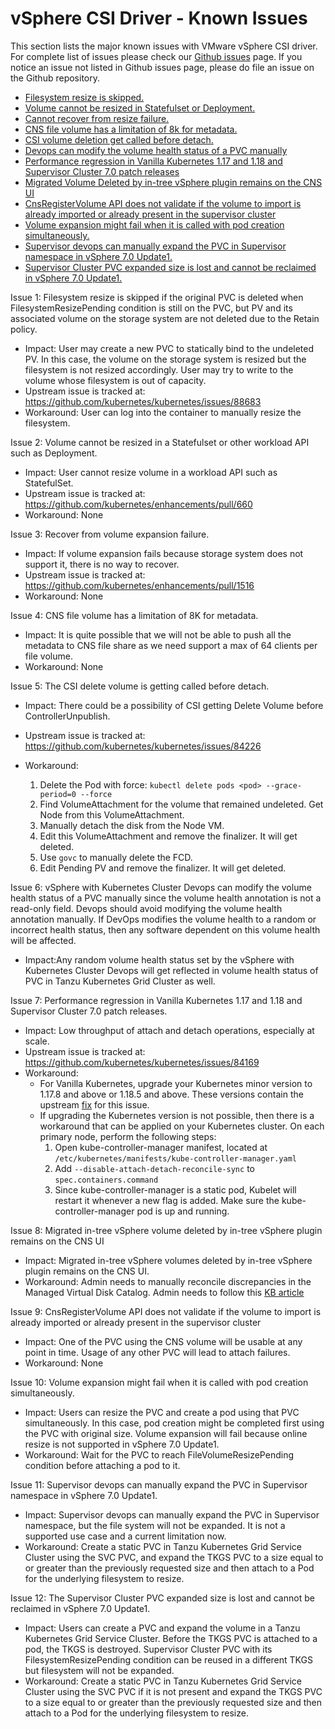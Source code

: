 <!-- markdownlint-disable MD033 -->
<!-- markdownlint-disable MD034 -->
# vSphere CSI Driver - Known Issues

This section lists the major known issues with VMware vSphere CSI driver. For complete list of issues please check our [Github issues](https://github.com/kubernetes-sigs/vsphere-csi-driver/issues) page. If you notice an issue not listed in Github issues page, please do file an issue on the Github repository.

- [Filesystem resize is skipped.](#issue_1)
- [Volume cannot be resized in Statefulset or Deployment.](#issue_2)
- [Cannot recover from resize failure.](#issue_3)
- [CNS file volume has a limitation of 8k for metadata.](#issue_4)
- [CSI volume deletion get called before detach.](#issue_5)
- [Devops can modify the volume health status of a PVC manually](#issue_6)
- [Performance regression in Vanilla Kubernetes 1.17 and 1.18 and Supervisor Cluster 7.0 patch releases](#issue_7)
- [Migrated Volume Deleted by in-tree vSphere plugin remains on the CNS UI](#issue_8)
- [CnsRegisterVolume API does not validate if the volume to import is already imported or already present in the supervisor cluster](#issue_9)
- [Volume expansion might fail when it is called with pod creation simultaneously.](#issue_10)
- [Supervisor devops can manually expand the PVC in Supervisor namespace in vSphere 7.0 Update1.](#issue_11)
- [Supervisor Cluster PVC expanded size is lost and cannot be reclaimed in vSphere 7.0 Update1.](#issue_12)

Issue 1<a id="issue_1"></a>: Filesystem resize is skipped if the original PVC is deleted when FilesystemResizePending condition is still on the PVC, but PV and its associated volume on the storage system are not deleted due to the Retain policy.

- Impact: User may create a new PVC to statically bind to the undeleted PV. In this case, the volume on the storage system is resized but the filesystem is not resized accordingly. User may try to write to the volume whose filesystem is out of capacity.
- Upstream issue is tracked at: https://github.com/kubernetes/kubernetes/issues/88683
- Workaround: User can log into the container to manually resize the filesystem.

Issue 2<a id="issue_2"></a>: Volume cannot be resized in a Statefulset or other workload API such as Deployment.

- Impact: User cannot resize volume in a workload API such as StatefulSet.
- Upstream issue is tracked at: https://github.com/kubernetes/enhancements/pull/660
- Workaround: None

Issue 3<a id="issue_3"></a>: Recover from volume expansion failure.

- Impact: If volume expansion fails because storage system does not support it, there is no way to recover.
- Upstream issue is tracked at: https://github.com/kubernetes/enhancements/pull/1516
- Workaround: None

Issue 4<a id="issue_4"></a>: CNS file volume has a limitation of 8K for metadata.

- Impact: It is quite possible that we will not be able to push all the metadata to CNS file share as we need support a max of 64 clients per file volume.
- Workaround: None

Issue 5<a id="issue_5"></a>: The CSI delete volume is getting called before detach.

- Impact: There could be a possibility of CSI getting Delete Volume before ControllerUnpublish.
- Upstream issue is tracked at: https://github.com/kubernetes/kubernetes/issues/84226
- Workaround:

    1. Delete the Pod with force:
       `kubectl delete pods <pod> --grace-period=0 --force`
    2. Find VolumeAttachment for the volume that remained undeleted. Get Node from this VolumeAttachment.
    3. Manually detach the disk from the Node VM.
    4. Edit this VolumeAttachment and remove the finalizer. It will get deleted.
    5. Use `govc` to manually delete the FCD.
    6. Edit Pending PV and remove the finalizer. It will get deleted.

Issue 6<a id="issue_6"></a>: vSphere with Kubernetes Cluster Devops can modify the volume health status of a PVC manually since the volume health annotation is not a read-only field. Devops should avoid modifying the volume health annotation manually. If DevOps modifies the volume health to a random or incorrect health status, then any software dependent on this volume health will be affected.

- Impact:Any random volume health status set by the vSphere with Kubernetes Cluster Devops will get reflected in volume health status of PVC in Tanzu Kubernetes Grid Cluster as well.

Issue 7<a id="issue_7"></a>: Performance regression in Vanilla Kubernetes 1.17 and 1.18 and Supervisor Cluster 7.0 patch releases.

- Impact: Low throughput of attach and detach operations, especially at scale.
- Upstream issue is tracked at: https://github.com/kubernetes/kubernetes/issues/84169
- Workaround:  
  - For Vanilla Kubernetes, upgrade your Kubernetes minor version to 1.17.8 and above or 1.18.5 and above. These versions contain the upstream [fix](https://github.com/kubernetes/kubernetes/pull/91307) for this issue.
  - If upgrading the Kubernetes version is not possible, then there is a workaround that can be applied on your Kubernetes cluster. On each primary node, perform the following steps:
    1. Open kube-controller-manager manifest, located at `/etc/kubernetes/manifests/kube-controller-manager.yaml`
    2. Add `--disable-attach-detach-reconcile-sync` to `spec.containers.command`
    3. Since kube-controller-manager is a static pod, Kubelet will restart it whenever a new flag is added. Make sure the kube-controller-manager pod is up and running.

Issue 8<a id="issue_8"></a>: Migrated in-tree vSphere volume deleted by in-tree vSphere plugin remains on the CNS UI

- Impact: Migrated in-tree vSphere volumes deleted by in-tree vSphere plugin remains on the CNS UI.
- Workaround: Admin needs to manually reconcile discrepancies in the Managed Virtual Disk Catalog. Admin needs to follow this [KB article](https://kb.vmware.com/s/article/2147750)

Issue 9<a id="issue_9"></a>: CnsRegisterVolume API does not validate if the volume to import is already imported or already present in the supervisor cluster

- Impact: One of the PVC using the CNS volume will be usable at any point in time. Usage of any other PVC will lead to attach failures.
- Workaround: None

Issue 10<a id="issue_10"></a>: Volume expansion might fail when it is called with pod creation simultaneously.

- Impact: Users can resize the PVC and create a pod using that PVC simultaneously. In this case, pod creation might be completed first using the PVC with original size. Volume expansion will fail because online resize is not supported in vSphere 7.0 Update1.
- Workaround: Wait for the PVC to reach FileVolumeResizePending condition before attaching a pod to it.

Issue 11<a id="issue_11"></a>: Supervisor devops can manually expand the PVC in Supervisor namespace in vSphere 7.0 Update1.

- Impact: Supervisor devops can manually expand the PVC in Supervisor namespace, but the file system will not be expanded. It is not a supported use case and a current limitation now.
- Workaround: Create a static PVC in Tanzu Kubernetes Grid Service Cluster using the SVC PVC, and expand the TKGS PVC to a size equal to or greater than the previously requested size and then attach to a Pod for the underlying filesystem to resize.

Issue 12<a id="issue_12"></a>: The Supervisor Cluster PVC expanded size is lost and cannot be reclaimed in vSphere 7.0 Update1.

- Impact: Users can create a PVC and expand the volume in a Tanzu Kubernetes Grid Service Cluster. Before the TKGS PVC is attached to a pod, the TKGS is destroyed. Supervisor Cluster PVC with its FilesystemResizePending condition can be reused in a different TKGS but filesystem will not be expanded.
- Workaround: Create a static PVC in Tanzu Kubernetes Grid Service Cluster using the SVC PVC if it is not present and expand the TKGS PVC to a size equal to or greater than the previously requested size and then attach to a Pod for the underlying filesystem to resize.
